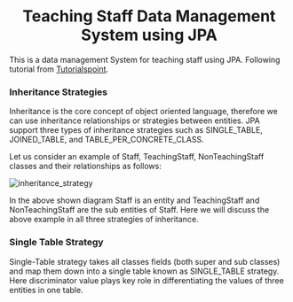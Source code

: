 <h1 align="center">Teaching Staff Data Management System using JPA</h1>

<p>
  This is a data management System for teaching staff using JPA. Following tutorial from <a href="https://www.tutorialspoint.com/jpa/index.htm">Tutorialspoint</a>.
</p>

<h3>Inheritance Strategies</h3>

<p>Inheritance is the core concept of object oriented language, therefore we can use inheritance relationships or strategies between entities. JPA support three types of inheritance strategies such as SINGLE_TABLE, JOINED_TABLE, and TABLE_PER_CONCRETE_CLASS.</p>


<p>Let us consider an example of Staff, TeachingStaff, NonTeachingStaff classes and their relationships as follows:</p>

![inheritance_strategy](https://user-images.githubusercontent.com/6496751/195464291-d71682af-2300-4fe5-bc38-9c76497c7c56.png)

<p>In the above shown diagram Staff is an entity and TeachingStaff and NonTeachingStaff are the sub entities of Staff. Here we will discuss the above example in all three strategies of inheritance.</p>

<h3>Single Table Strategy</h3>
<p>Single-Table strategy takes all classes fields (both super and sub classes) and map them down into a single table known as SINGLE_TABLE strategy. Here discriminator value plays key role in differentiating the values of three entities in one table.</p>
